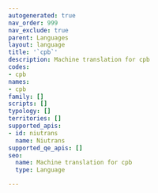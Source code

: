 ```yaml
---
autogenerated: true
nav_order: 999
nav_exclude: true
parent: Languages
layout: language
title: '`cpb`'
description: Machine translation for cpb
codes:
- cpb
names:
- cpb
family: []
scripts: []
typology: []
territories: []
supported_apis:
- id: niutrans
  name: Niutrans
supported_qe_apis: []
seo:
  name: Machine translation for cpb
  type: Language

---
```


